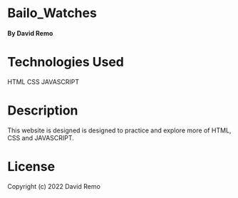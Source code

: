 # Bailo_Watches
#### By David Remo

# Technologies Used
HTML CSS JAVASCRIPT

# Description
This website is designed is designed to practice and explore more of HTML, CSS and JAVASCRIPT.

# License
Copyright (c) 2022 David Remo
